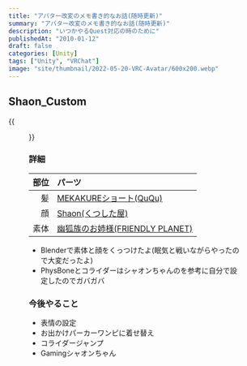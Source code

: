 ```yaml
---
title: "アバター改変のメモ書き的なお話(随時更新)"
summary: "アバター改変のメモ書き的なお話(随時更新)"
description: "いつかやるQuest対応の時のために"
publishedAt: "2010-01-12"
draft: false
categories: [Unity]
tags: ["Unity", "VRChat"]
image: "site/thumbnail/2022-05-20-VRC-Avatar/600x200.webp"
---
```


## Shaon_Custom  
{{<figure src="https://drive.google.com/uc?export=view&id=1GxPwiU1ilqheZMgdy-sQkQkzmCXym_PU" >}}   

### 詳細
部位   | パーツ
-------:|:-------------------------
髪 | [MEKAKUREショート(QuQu)](https://booth.pm/ja/items/3205288)
顔 | [Shaon(くつした屋)](https://booth.pm/ja/items/2048231)
素体 | [幽狐族のお姉様(FRIENDLY PLANET)](https://booth.pm/ja/items/1484117)

- Blenderで素体と顔をくっつけたよ(眠気と戦いながらやったので大変だったよ)  
- PhysBoneとコライダーはシャオンちゃんのを参考に自分で設定したのでガバガバ  

### 今後やること  
- 表情の設定  
- お出かけパーカーワンピに着せ替え  
- コライダージャンプ  
- Gamingシャオンちゃん